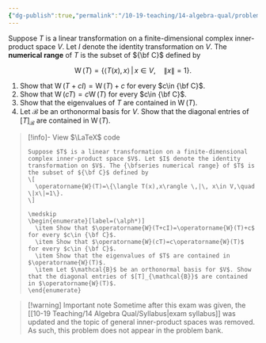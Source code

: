 ```yaml
---
{"dg-publish":true,"permalink":"/10-19-teaching/14-algebra-qual/problem-bank/pool-problems/linear-algebra/numerical-range-of-a-linear-transformation/","tags":["linear_algebra"],"updated":"2025-04-04T15:12:42-07:00"}
---
```


Suppose $T$ is a linear transformation on a finite-dimensional complex inner-product space $V$. Let $I$ denote the identity transformation on $V$. The **numerical range** of $T$ is the subset of ${\bf C}$ defined by

$$\operatorname{W}(T)=\{\langle T(x),x\rangle \,|\, x\in V,\quad \|x\|=1\}.$$

1. Show that $\operatorname{W}(T+cI)=\operatorname{W}(T)+c$ for every $c\in {\bf C}$.
2. Show that $\operatorname{W}(cT)=c\operatorname{W}(T)$ for every $c\in {\bf C}$.
3. Show that the eigenvalues of $T$ are contained in $\operatorname{W}(T)$.
4. Let $\mathcal{B}$ be an orthonormal basis for $V$. Show that the diagonal entries of $[T]_{\mathcal{B}}$ are contained in $\operatorname{W}(T)$.

> [!info]- View $\LaTeX$ code
> ```
> Suppose $T$ is a linear transformation on a finite-dimensional complex inner-product space $V$. Let $I$ denote the identity transformation on $V$. The {\bfseries numerical range} of $T$ is the subset of ${\bf C}$ defined by
> \[
> 	\operatorname{W}(T)=\{\langle T(x),x\rangle \,|\, x\in V,\quad \|x\|=1\}.
> \]
> 
> \medskip
> \begin{enumerate}[label=(\alph*)]
> 	\item Show that $\operatorname{W}(T+cI)=\operatorname{W}(T)+c$ for every $c\in {\bf C}$.
> 	\item Show that $\operatorname{W}(cT)=c\operatorname{W}(T)$ for every $c\in {\bf C}$.
> 	\item Show that the eigenvalues of $T$ are contained in $\operatorname{W}(T)$.
> 	\item Let $\mathcal{B}$ be an orthonormal basis for $V$. Show that the diagonal entries of $[T]_{\mathcal{B}}$ are contained in $\operatorname{W}(T)$.
> \end{enumerate}
> ```

> [!warning] Important note
> Sometime after this exam was given, the [[10-19 Teaching/14 Algebra Qual/Syllabus\|exam syllabus]] was updated and the topic of general inner-product spaces was removed. As such, this problem does not appear in the problem bank.


